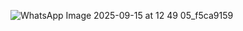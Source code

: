 ![WhatsApp Image 2025-09-15 at 12 49 05_f5ca9159](https://github.com/user-attachments/assets/f26bec8b-9a69-4cce-a30f-30aa0eb5ecf9)

